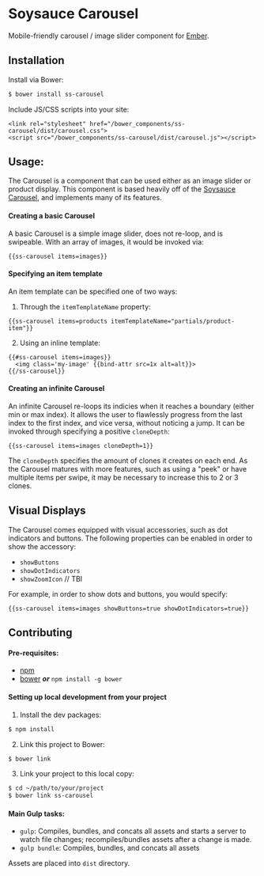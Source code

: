 # Soysauce Carousel

Mobile-friendly carousel / image slider component for [Ember](http://emberjs.com/).

## Installation

Install via Bower:
```sh
$ bower install ss-carousel
```

Include JS/CSS scripts into your site:
```
<link rel="stylesheet" href="/bower_components/ss-carousel/dist/carousel.css">
<script src="/bower_components/ss-carousel/dist/carousel.js"></script>
```

## Usage:
The Carousel is a component that can be used either as an image slider
or product display. This component is based heavily off of the [Soysauce Carousel](http://www.soysaucejs.com/#!/api/carousel/intro),
and implements many of its features.

#### Creating a basic Carousel

A basic Carousel is a simple image slider, does not re-loop, and is swipeable.
With an array of images, it would be invoked via:

```
{{ss-carousel items=images}}
```

#### Specifying an item template

An item template can be specified one of two ways:

1) Through the `itemTemplateName` property:

```
{{ss-carousel items=products itemTemplateName="partials/product-item"}}
```

2) Using an inline template:

```
{{#ss-carousel items=images}}
  <img class='my-image' {{bind-attr src=1x alt=alt}}>
{{/ss-carousel}}
```

#### Creating an infinite Carousel

An infinite Carousel re-loops its indicies when it reaches a boundary (either min or max index). It allows the user
to flawlessly progress from the last index to the first index, and vice versa, without
noticing a jump. It can be invoked through specifying a positive `cloneDepth`:

```
{{ss-carousel items=images cloneDepth=1}}
```

The `cloneDepth` specifies the amount of clones it creates on each end. As the Carousel matures
with more features, such as using a "peek" or have multiple items per swipe, it may be necessary
to increase this to 2 or 3 clones.

## Visual Displays

The Carousel comes equipped with visual accessories, such as dot indicators and buttons.
The following properties can be enabled in order to show the accessory:

* `showButtons`
* `showDotIndicators`
* `showZoomIcon` // TBI

For example, in order to show dots and buttons, you would specify:
```
{{ss-carousel items=images showButtons=true showDotIndicators=true}}
```

## Contributing

#### Pre-requisites:
* [npm](http://nodejs.org/download/)
* [bower](http://bower.io/) ***or*** `npm install -g bower`

#### Setting up local development from your project
1) Install the dev packages:
```sh
$ npm install
```

2) Link this project to Bower:
```sh
$ bower link
```

3) Link your project to this local copy:
```sh
$ cd ~/path/to/your/project
$ bower link ss-carousel
```

#### Main Gulp tasks:
* `gulp`: Compiles, bundles, and concats all assets and starts a server to watch file changes; recompiles/bundles assets after a change is made.
* `gulp bundle`: Compiles, bundles, and concats all assets

Assets are placed into `dist` directory.
